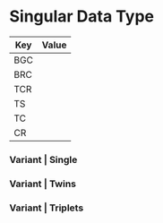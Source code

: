 # Singular Data Type

| Key | Value |
|-----|-------|
| BGC |       |
| BRC |       |
| TCR |       |
| TS  |       |
| TC  |       |
| CR  |       |

### Variant | Single

### Variant | Twins

### Variant |  Triplets